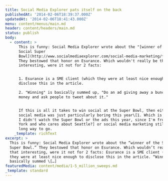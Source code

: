 ```yaml
---
title: Social Media Explorer pats itself on the back
publishedAt: '2014-02-06T18:39:37.000Z'
updatedAt: '2014-02-06T18:41:43.000Z'
menu: content/menus/main.md
header: content/headers/main.md
status: publish
body:
  - content: >
      This is funny: Social Media Explorer wrote about the "[winner of the
      Social Super
      Bowl](http://www.socialmediaexplorer.com/social-media-marketing/five-reasons-esurance-won-the-social-super-bowl/)."
      They bestowed that honor on Esurance. Which wouldn't really be that
      interesting, were it not for 2 facts:


      1. Esurance is a SME client (which they were at least nice enough to
      disclose this in the article.

      2. "Winning" is basically summed up, "Do an ad giving away a bunch of
      money and ask people to tweet about it."


      If this is all it takes to win social at the Super Bowl, then either
      social media was just particularly boring this year\[1. Which is possible.
      I didn't watch the Super Bowl or the ads this year, since I'm from New
      York and who cares about Seattle?] or social media marketing still has a
      long way to go.
    _template: richText
excerpt: >
  This is funny: Social Media Explorer wrote about the “winner of the Social
  Super Bowl.” They bestowed that honor on Esurance. Which wouldn’t really be
  that interesting, were it not for 2 facts: Esurance is a SME client (which
  they were at least nice enough to disclose this in the article. “Winning” is
  basically summed \[…]
featuredMedia: content/media/1-5_million_sweeps.md
_template: standard
---
```



